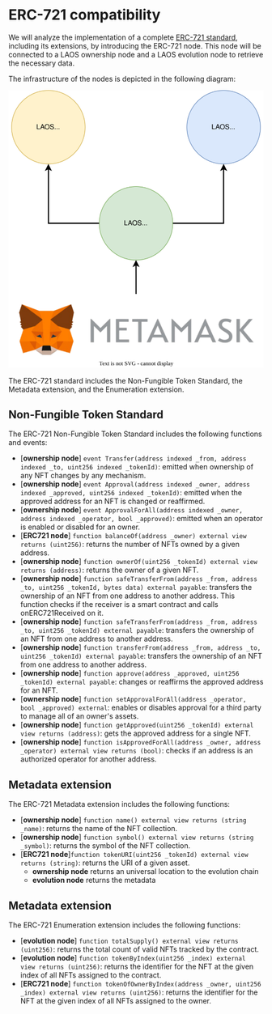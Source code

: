 # ERC-721 compatibility
We will analyze the implementation of a complete [ERC-721 standard](https://eips.ethereum.org/EIPS/eip-721), including its extensions, by introducing the ERC-721 node. This node will be connected to a LAOS ownership node and a LAOS evolution node to retrieve the necessary data.

The infrastructure of the nodes is depicted in the following diagram:

![**](./nodes-infrastructure.drawio.svg)

The ERC-721 standard includes the Non-Fungible Token Standard, the Metadata extension, and the Enumeration extension.


## Non-Fungible Token Standard
The ERC-721 Non-Fungible Token Standard includes the following functions and events:

- [**ownership node**] `event Transfer(address indexed _from, address indexed _to, uint256 indexed _tokenId)`: emitted when ownership of any NFT changes by any mechanism.
- [**ownership node**] `event Approval(address indexed _owner, address indexed _approved, uint256 indexed _tokenId)`: emitted when the approved address for an NFT is changed or reaffirmed.
- [**ownership node**] `event ApprovalForAll(address indexed _owner, address indexed _operator, bool _approved)`: emitted when an operator is enabled or disabled for an owner.
- [**ERC721 node**] `function balanceOf(address _owner) external view returns (uint256)`: returns the number of NFTs owned by a given address.
- [**ownership node**] `function ownerOf(uint256 _tokenId) external view returns (address)`: returns the owner of a given NFT.
- [**ownership node**] `function safeTransferFrom(address _from, address _to, uint256 _tokenId, bytes data) external payable`: transfers the ownership of an NFT from one address to another address. This function checks if the receiver is a smart contract and calls onERC721Received on it.
- [**ownership node**] `function safeTransferFrom(address _from, address _to, uint256 _tokenId) external payable`: transfers the ownership of an NFT from one address to another address.
- [**ownership node**] `function transferFrom(address _from, address _to, uint256 _tokenId) external payable`: transfers the ownership of an NFT from one address to another address.
- [**ownership node**] `function approve(address _approved, uint256 _tokenId) external payable`: changes or reaffirms the approved address for an NFT.
- [**ownership node**] `function setApprovalForAll(address _operator, bool _approved) external`: enables or disables approval for a third party to manage all of an owner's assets.
- [**ownership node**] `function getApproved(uint256 _tokenId) external view returns (address)`: gets the approved address for a single NFT.
- [**ownership node**] `function isApprovedForAll(address _owner, address _operator) external view returns (bool)`: checks if an address is an authorized operator for another address.

## Metadata extension

The ERC-721 Metadata extension includes the following functions:
 
- [**ownership node**] `function name() external view returns (string _name)`: returns the name of the NFT collection.
- [**ownership node**] `function symbol() external view returns (string _symbol)`: returns the symbol of the NFT collection.
- [**ERC721 node**]`function tokenURI(uint256 _tokenId) external view returns (string)`: returns the URI of a given asset.
    * **ownership node** returns an universal location to the evolution chain
    * **evolution node** returns the metadata


## Metadata extension

The ERC-721 Enumeration extension includes the following functions:

- [**evolution node**] `function totalSupply() external view returns (uint256)`: returns the total count of valid NFTs tracked by the contract.
- [**evolution node**] `function tokenByIndex(uint256 _index) external view returns (uint256)`: returns the identifier for the NFT at the given index of all NFTs assigned to the contract.
- [**ERC721 node**] `function tokenOfOwnerByIndex(address _owner, uint256 _index) external view returns (uint256)`: returns the identifier for the NFT at the given index of all NFTs assigned to the owner.
